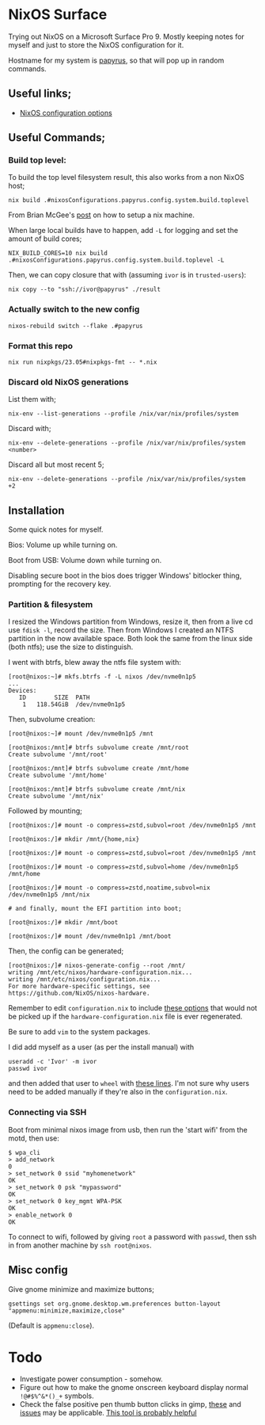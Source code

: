 # NixOS Surface

Trying out NixOS on a Microsoft Surface Pro 9. Mostly keeping notes for myself and just to store the
NixOS configuration for it.

Hostname for my system is [papyrus](https://en.wikipedia.org/wiki/Papyrus), so that will pop up in
random commands.

## Useful links;

- [NixOS configuration options](https://nixos.org/manual/nixos/stable/options)

## Useful Commands;

### Build top level:
To build the top level filesystem result, this also works from a non NixOS host;
```
nix build .#nixosConfigurations.papyrus.config.system.build.toplevel
```
From Brian McGee's [post](https://bmcgee.ie/posts/2022/12/setting-up-my-new-laptop-nix-style/) on
how to setup a nix machine.

When large local builds have to happen, add `-L` for logging and set the amount of build cores;
```
NIX_BUILD_CORES=10 nix build .#nixosConfigurations.papyrus.config.system.build.toplevel -L
```

Then, we can copy closure that with (assuming `ivor` is in `trusted-users`):
```
nix copy --to "ssh://ivor@papyrus" ./result
```

### Actually switch to the new config
```
nixos-rebuild switch --flake .#papyrus
```

### Format this repo
```
nix run nixpkgs/23.05#nixpkgs-fmt -- *.nix
```

### Discard old NixOS generations
List them with;
```
nix-env --list-generations --profile /nix/var/nix/profiles/system
```

Discard with;
```
nix-env --delete-generations --profile /nix/var/nix/profiles/system <number>
```

Discard all but most recent 5;
```
nix-env --delete-generations --profile /nix/var/nix/profiles/system  +2
```


## Installation

Some quick notes for myself.

Bios: Volume up while turning on.

Boot from USB: Volume down while turning on.

Disabling secure boot in the bios does trigger Windows' bitlocker thing, prompting for the recovery
key.

### Partition & filesystem
I resized the Windows partition from Windows, resize it, then from a live cd use `fdisk -l`, record
the size. Then from Windows I created an NTFS partition in the now available space. Both look the
same from the linux side (both ntfs); use the size to distinguish.

I went with btrfs, blew away the ntfs file system with:
```
[root@nixos:~]# mkfs.btrfs -f -L nixos /dev/nvme0n1p5
...
Devices:
   ID        SIZE  PATH
    1   118.54GiB  /dev/nvme0n1p5
```

Then, subvolume creation:
```
[root@nixos:~]# mount /dev/nvme0n1p5 /mnt

[root@nixos:/mnt]# btrfs subvolume create /mnt/root
Create subvolume '/mnt/root'

[root@nixos:/mnt]# btrfs subvolume create /mnt/home
Create subvolume '/mnt/home'

[root@nixos:/mnt]# btrfs subvolume create /mnt/nix
Create subvolume '/mnt/nix'
```

Followed by mounting;
```
[root@nixos:/]# mount -o compress=zstd,subvol=root /dev/nvme0n1p5 /mnt

[root@nixos:/]# mkdir /mnt/{home,nix}

[root@nixos:/]# mount -o compress=zstd,subvol=root /dev/nvme0n1p5 /mnt

[root@nixos:/]# mount -o compress=zstd,subvol=home /dev/nvme0n1p5 /mnt/home

[root@nixos:/]# mount -o compress=zstd,noatime,subvol=nix /dev/nvme0n1p5 /mnt/nix

# and finally, mount the EFI partition into boot;

[root@nixos:/]# mkdir /mnt/boot

[root@nixos:/]# mount /dev/nvme0n1p1 /mnt/boot
```

Then, the config can be generated;
```
[root@nixos:/]# nixos-generate-config --root /mnt/
writing /mnt/etc/nixos/hardware-configuration.nix...
writing /mnt/etc/nixos/configuration.nix...
For more hardware-specific settings, see https://github.com/NixOS/nixos-hardware.
```

Remember to edit `configuration.nix` to include [these options](https://github.com/iwanders/nixos-surface/blob/f6381fc11bc01aea1f2c7a338a701a8364142b84/configuration.nix#L41-L45) that would not be picked up if the `hardware-configuration.nix` file is ever regenerated.

Be sure to add `vim` to the system packages.

I did add myself as a user (as per the install manual) with
```
useradd -c 'Ivor' -m ivor
passwd ivor
```
and then added that user to `wheel` with [these lines](https://github.com/iwanders/nixos-surface/blob/1390c857bdce481f25ad90bfe0f543bcf82ede7a/configuration.nix#L61-L69). I'm not sure
why users need to be added manually if they're also in the `configuration.nix`.

### Connecting via SSH

Boot from minimal nixos image from usb, then run the 'start wifi' from the motd, then use:

```
$ wpa_cli
> add_network
0
> set_network 0 ssid "myhomenetwork"
OK
> set_network 0 psk "mypassword"
OK
> set_network 0 key_mgmt WPA-PSK
OK
> enable_network 0
OK
```

To connect to wifi, followed by giving `root` a password with `passwd`, then ssh in from another
machine by `ssh root@nixos`.

## Misc config

Give gnome minimize and maximize buttons;
```
gsettings set org.gnome.desktop.wm.preferences button-layout "appmenu:minimize,maximize,close"
```
(Default is `appmenu:close`).


# Todo

- Investigate power consumption - somehow.
- Figure out how to make the gnome onscreen keyboard display normal `!@#$%^&*()_+` symbols.
- Check the false positive pen thumb button clicks in gimp, [these](https://github.com/linux-surface/iptsd/issues/102) and [issues](https://github.com/quo/iptsd/issues/5) may be applicable. [This tool is probably helpful](https://patrickhlauke.github.io/touch/pen-tracker/)

  
